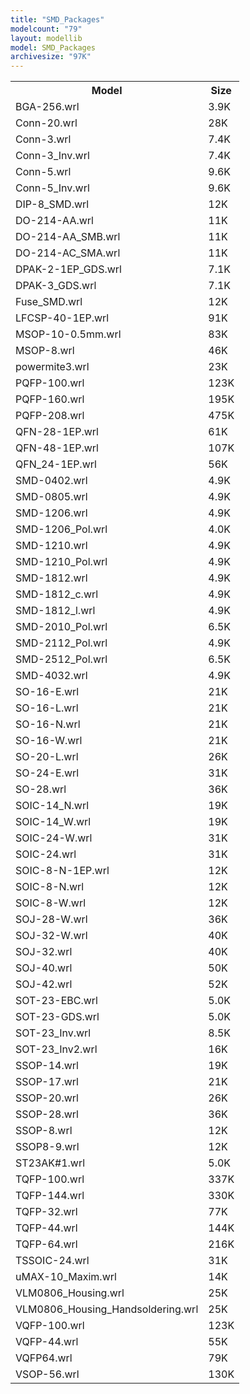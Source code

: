 ```yaml
---
title: "SMD_Packages"
modelcount: "79"
layout: modellib
model: SMD_Packages
archivesize: "97K"
---
```


<table><tr>
<th>Model</th>
<th>Size</th>
</tr>
<tr><td>BGA-256.wrl</td><td>3.9K</td></tr>
<tr><td>Conn-20.wrl</td><td>28K</td></tr>
<tr><td>Conn-3.wrl</td><td>7.4K</td></tr>
<tr><td>Conn-3_Inv.wrl</td><td>7.4K</td></tr>
<tr><td>Conn-5.wrl</td><td>9.6K</td></tr>
<tr><td>Conn-5_Inv.wrl</td><td>9.6K</td></tr>
<tr><td>DIP-8_SMD.wrl</td><td>12K</td></tr>
<tr><td>DO-214-AA.wrl</td><td>11K</td></tr>
<tr><td>DO-214-AA_SMB.wrl</td><td>11K</td></tr>
<tr><td>DO-214-AC_SMA.wrl</td><td>11K</td></tr>
<tr><td>DPAK-2-1EP_GDS.wrl</td><td>7.1K</td></tr>
<tr><td>DPAK-3_GDS.wrl</td><td>7.1K</td></tr>
<tr><td>Fuse_SMD.wrl</td><td>12K</td></tr>
<tr><td>LFCSP-40-1EP.wrl</td><td>91K</td></tr>
<tr><td>MSOP-10-0.5mm.wrl</td><td>83K</td></tr>
<tr><td>MSOP-8.wrl</td><td>46K</td></tr>
<tr><td>powermite3.wrl</td><td>23K</td></tr>
<tr><td>PQFP-100.wrl</td><td>123K</td></tr>
<tr><td>PQFP-160.wrl</td><td>195K</td></tr>
<tr><td>PQFP-208.wrl</td><td>475K</td></tr>
<tr><td>QFN-28-1EP.wrl</td><td>61K</td></tr>
<tr><td>QFN-48-1EP.wrl</td><td>107K</td></tr>
<tr><td>QFN_24-1EP.wrl</td><td>56K</td></tr>
<tr><td>SMD-0402.wrl</td><td>4.9K</td></tr>
<tr><td>SMD-0805.wrl</td><td>4.9K</td></tr>
<tr><td>SMD-1206.wrl</td><td>4.9K</td></tr>
<tr><td>SMD-1206_Pol.wrl</td><td>4.0K</td></tr>
<tr><td>SMD-1210.wrl</td><td>4.9K</td></tr>
<tr><td>SMD-1210_Pol.wrl</td><td>4.9K</td></tr>
<tr><td>SMD-1812.wrl</td><td>4.9K</td></tr>
<tr><td>SMD-1812_c.wrl</td><td>4.9K</td></tr>
<tr><td>SMD-1812_l.wrl</td><td>4.9K</td></tr>
<tr><td>SMD-2010_Pol.wrl</td><td>6.5K</td></tr>
<tr><td>SMD-2112_Pol.wrl</td><td>4.9K</td></tr>
<tr><td>SMD-2512_Pol.wrl</td><td>6.5K</td></tr>
<tr><td>SMD-4032.wrl</td><td>4.9K</td></tr>
<tr><td>SO-16-E.wrl</td><td>21K</td></tr>
<tr><td>SO-16-L.wrl</td><td>21K</td></tr>
<tr><td>SO-16-N.wrl</td><td>21K</td></tr>
<tr><td>SO-16-W.wrl</td><td>21K</td></tr>
<tr><td>SO-20-L.wrl</td><td>26K</td></tr>
<tr><td>SO-24-E.wrl</td><td>31K</td></tr>
<tr><td>SO-28.wrl</td><td>36K</td></tr>
<tr><td>SOIC-14_N.wrl</td><td>19K</td></tr>
<tr><td>SOIC-14_W.wrl</td><td>19K</td></tr>
<tr><td>SOIC-24-W.wrl</td><td>31K</td></tr>
<tr><td>SOIC-24.wrl</td><td>31K</td></tr>
<tr><td>SOIC-8-N-1EP.wrl</td><td>12K</td></tr>
<tr><td>SOIC-8-N.wrl</td><td>12K</td></tr>
<tr><td>SOIC-8-W.wrl</td><td>12K</td></tr>
<tr><td>SOJ-28-W.wrl</td><td>36K</td></tr>
<tr><td>SOJ-32-W.wrl</td><td>40K</td></tr>
<tr><td>SOJ-32.wrl</td><td>40K</td></tr>
<tr><td>SOJ-40.wrl</td><td>50K</td></tr>
<tr><td>SOJ-42.wrl</td><td>52K</td></tr>
<tr><td>SOT-23-EBC.wrl</td><td>5.0K</td></tr>
<tr><td>SOT-23-GDS.wrl</td><td>5.0K</td></tr>
<tr><td>SOT-23_Inv.wrl</td><td>8.5K</td></tr>
<tr><td>SOT-23_Inv2.wrl</td><td>16K</td></tr>
<tr><td>SSOP-14.wrl</td><td>19K</td></tr>
<tr><td>SSOP-17.wrl</td><td>21K</td></tr>
<tr><td>SSOP-20.wrl</td><td>26K</td></tr>
<tr><td>SSOP-28.wrl</td><td>36K</td></tr>
<tr><td>SSOP-8.wrl</td><td>12K</td></tr>
<tr><td>SSOP8-9.wrl</td><td>12K</td></tr>
<tr><td>ST23AK#1.wrl</td><td>5.0K</td></tr>
<tr><td>TQFP-100.wrl</td><td>337K</td></tr>
<tr><td>TQFP-144.wrl</td><td>330K</td></tr>
<tr><td>TQFP-32.wrl</td><td>77K</td></tr>
<tr><td>TQFP-44.wrl</td><td>144K</td></tr>
<tr><td>TQFP-64.wrl</td><td>216K</td></tr>
<tr><td>TSSOIC-24.wrl</td><td>31K</td></tr>
<tr><td>uMAX-10_Maxim.wrl</td><td>14K</td></tr>
<tr><td>VLM0806_Housing.wrl</td><td>25K</td></tr>
<tr><td>VLM0806_Housing_Handsoldering.wrl</td><td>25K</td></tr>
<tr><td>VQFP-100.wrl</td><td>123K</td></tr>
<tr><td>VQFP-44.wrl</td><td>55K</td></tr>
<tr><td>VQFP64.wrl</td><td>79K</td></tr>
<tr><td>VSOP-56.wrl</td><td>130K</td></tr>
